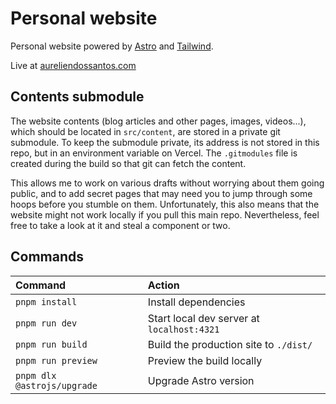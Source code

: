 # Personal website

Personal website powered by [Astro](https://astro.build) and [Tailwind](https://tailwindcss.com/).

Live at [aureliendossantos.com](https://aureliendossantos.com)

## Contents submodule

The website contents (blog articles and other pages, images, videos...), which should be located in `src/content`, are stored in a private git submodule. To keep the submodule private, its address is not stored in this repo, but in an environment variable on Vercel. The `.gitmodules` file is created during the build so that git can fetch the content.

This allows me to work on various drafts without worrying about them going public, and to add secret pages that may need you to jump through some hoops before you stumble on them. Unfortunately, this also means that the website might not work locally if you pull this main repo. Nevertheless, feel free to take a look at it and steal a component or two.

## Commands

| Command                     | Action                                     |
| :-------------------------- | :----------------------------------------- |
| `pnpm install`              | Install dependencies                       |
| `pnpm run dev`              | Start local dev server at `localhost:4321` |
| `pnpm run build`            | Build the production site to `./dist/`     |
| `pnpm run preview`          | Preview the build locally                  |
| `pnpm dlx @astrojs/upgrade` | Upgrade Astro version                      |
